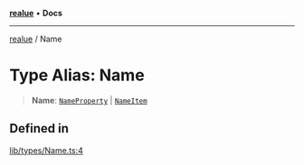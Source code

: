 [**realue**](../README.md) • **Docs**

***

[realue](../README.md) / Name

# Type Alias: Name

> **Name**: [`NameProperty`](NameProperty.md) \| [`NameItem`](NameItem.md)

## Defined in

[lib/types/Name.ts:4](https://github.com/nevoland/realue/blob/bda2c81a122722d2211255b398b35c625b1e6a1c/lib/types/Name.ts#L4)
